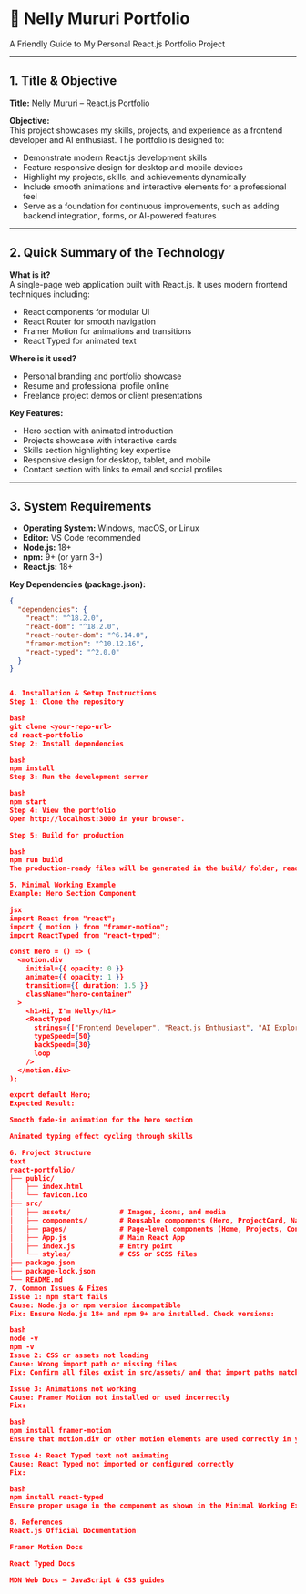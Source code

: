 # 📘 Nelly Mururi Portfolio

A Friendly Guide to My Personal React.js Portfolio Project

---

## 1. Title & Objective

**Title:** Nelly Mururi – React.js Portfolio  

**Objective:**  
This project showcases my skills, projects, and experience as a frontend developer and AI enthusiast. The portfolio is designed to:  

- Demonstrate modern React.js development skills  
- Feature responsive design for desktop and mobile devices  
- Highlight my projects, skills, and achievements dynamically  
- Include smooth animations and interactive elements for a professional feel  
- Serve as a foundation for continuous improvements, such as adding backend integration, forms, or AI-powered features  

---

## 2. Quick Summary of the Technology

**What is it?**  
A single-page web application built with React.js. It uses modern frontend techniques including:  

- React components for modular UI  
- React Router for smooth navigation  
- Framer Motion for animations and transitions  
- React Typed for animated text  

**Where is it used?**  

- Personal branding and portfolio showcase  
- Resume and professional profile online  
- Freelance project demos or client presentations  

**Key Features:**  

- Hero section with animated introduction  
- Projects showcase with interactive cards  
- Skills section highlighting key expertise  
- Responsive design for desktop, tablet, and mobile  
- Contact section with links to email and social profiles  

---

## 3. System Requirements

- **Operating System:** Windows, macOS, or Linux  
- **Editor:** VS Code recommended  
- **Node.js:** 18+  
- **npm:** 9+ (or yarn 3+)  
- **React.js:** 18+  

**Key Dependencies (package.json):**  
```json
{
  "dependencies": {
    "react": "^18.2.0",
    "react-dom": "^18.2.0",
    "react-router-dom": "^6.14.0",
    "framer-motion": "^10.12.16",
    "react-typed": "^2.0.0"
  }
}


4. Installation & Setup Instructions
Step 1: Clone the repository

bash
git clone <your-repo-url>
cd react-portfolio
Step 2: Install dependencies

bash
npm install
Step 3: Run the development server

bash
npm start
Step 4: View the portfolio
Open http://localhost:3000 in your browser.

Step 5: Build for production

bash
npm run build
The production-ready files will be generated in the build/ folder, ready to deploy.

5. Minimal Working Example
Example: Hero Section Component

jsx
import React from "react";
import { motion } from "framer-motion";
import ReactTyped from "react-typed";

const Hero = () => (
  <motion.div
    initial={{ opacity: 0 }}
    animate={{ opacity: 1 }}
    transition={{ duration: 1.5 }}
    className="hero-container"
  >
    <h1>Hi, I'm Nelly</h1>
    <ReactTyped
      strings={["Frontend Developer", "React.js Enthusiast", "AI Explorer"]}
      typeSpeed={50}
      backSpeed={30}
      loop
    />
  </motion.div>
);

export default Hero;
Expected Result:

Smooth fade-in animation for the hero section

Animated typing effect cycling through skills

6. Project Structure
text
react-portfolio/
├── public/
│   ├── index.html
│   └── favicon.ico
├── src/
│   ├── assets/            # Images, icons, and media
│   ├── components/        # Reusable components (Hero, ProjectCard, Navbar)
│   ├── pages/             # Page-level components (Home, Projects, Contact)
│   ├── App.js             # Main React App
│   ├── index.js           # Entry point
│   └── styles/            # CSS or SCSS files
├── package.json
├── package-lock.json
└── README.md
7. Common Issues & Fixes
Issue 1: npm start fails
Cause: Node.js or npm version incompatible
Fix: Ensure Node.js 18+ and npm 9+ are installed. Check versions:

bash
node -v
npm -v
Issue 2: CSS or assets not loading
Cause: Wrong import path or missing files
Fix: Confirm all files exist in src/assets/ and that import paths match exactly.

Issue 3: Animations not working
Cause: Framer Motion not installed or used incorrectly
Fix:

bash
npm install framer-motion
Ensure that motion.div or other motion elements are used correctly in your components.

Issue 4: React Typed text not animating
Cause: React Typed not imported or configured correctly
Fix:

bash
npm install react-typed
Ensure proper usage in the component as shown in the Minimal Working Example.

8. References
React.js Official Documentation

Framer Motion Docs

React Typed Docs

MDN Web Docs – JavaScript & CSS guides
